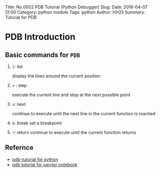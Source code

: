 Title: No.0002 PDB Tutorial (Python Debugger)
Slug: 
Date: 2018-04-07 12:00
Category: python module
Tags: python
Author: h1r03
Summary: Tutorial for PDB


# PDB Introduction



##  Basic commands for `PDB` 

1. `l`: list 

   display the lines around the current position

2. `s` : step

   execute the current line and stop at the next possible point

3. `n`: next

   continue to execute until the next line in the current function is reached

4. `b`: break
   set a breakpoint

5. `r`: return
   continue to execute until the current function returns







## Refernce

* [pdb-tutorial for python](https://github.com/spiside/pdb-tutorial)
* [pdb tutorial for jupyter notebook](https://davidhamann.de/2017/04/22/debugging-jupyter-notebooks/)